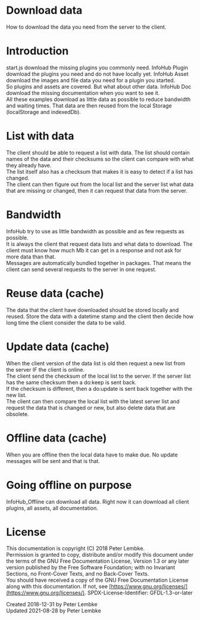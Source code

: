 # Download data
How to download the data you need from the server to the client.  

# Introduction
start.js download the missing plugins you commonly need. InfoHub Plugin download the plugins you need and do not have locally yet. InfoHub Asset download the images and file data you need for a plugin you started.  
So plugins and assets are covered. But what about other data. InfoHub Doc download the missing documentation when you want to see it.  
All these examples download as little data as possible to reduce bandwidth and waiting times. That data are then reused from the local Storage (localStorage and indexedDb).  

# List with data
The client should be able to request a list with data. The list should contain names of the data and their checksums so the client can compare with what they already have.  
The list itself also has a checksum that makes it is easy to detect if a list has changed.  
The client can then figure out from the local list and the server list what data that are missing or changed, then it can request that data from the server.  

# Bandwidth
InfoHub try to use as little bandwidth as possible and as few requests as possible.  
It is always the client that request data lists and what data to download. The client must know how much Mb it can get in a response and not ask for more data than that.  
Messages are automatically bundled together in packages. That means the client can send several requests to the server in one request.  

# Reuse data (cache)
The data that the client have downloaded should be stored locally and reused. Store the data with a datetime stamp and the client then decide how long time the client consider the data to be valid.  

# Update data (cache)
When the client version of the data list is old then request a new list from the server IF the client is online.  
The client send the checksum of the local list to the server. If the server list has the same checksum then a do:keep is sent back.  
If the checksum is different, then a do:update is sent back together with the new list.  
The client can then compare the local list with the latest server list and request the data that is changed or new, but also delete data that are obsolete.  

# Offline data (cache)
When you are offline then the local data have to make due. No update messages will be sent and that is that.  

# Going offline on purpose
InfoHub_Offline can download all data. Right now it can download all client plugins, all assets, all documentation.  

# License
This documentation is copyright (C) 2018 Peter Lembke.  
Permission is granted to copy, distribute and/or modify this document under the terms of the GNU Free Documentation License, Version 1.3 or any later version published by the Free Software Foundation; with no Invariant Sections, no Front-Cover Texts, and no Back-Cover Texts.  
You should have received a copy of the GNU Free Documentation License along with this documentation. If not, see [https://www.gnu.org/licenses/](https://www.gnu.org/licenses/).  SPDX-License-Identifier: GFDL-1.3-or-later  

Created 2018-12-31 by Peter Lembke  
Updated 2021-08-28 by Peter Lembke  
